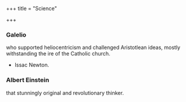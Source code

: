 +++
title = "Science"

+++

### Galelio
who supported heliocentricism and challenged Aristotlean ideas, mostly withstanding the ire of the Catholic church.
- Issac Newton.
### Albert Einstein
that stunningly original and revolutionary thinker.